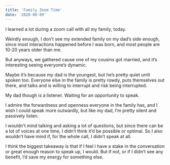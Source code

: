 ```yaml
---
title: 'Family Zoom Time'
date: '2020-08-09'
---
```

I learned a lot during a zoom call with all my family, today.

Weirdly enough, I don’t see my extended family on my dad’s side enough, since most interactions happened before I was born, and most people are 10-20 years older than me.

But anyways, we gathered cause one of my cousins got married, and it’s interesting seeing everyone’s dynamic.

Maybe it’s because my dad is the youngest, but he’s pretty quiet until spoken too. Everyone else in the family is pretty rowdy, puts themselves out there, and talks and is willing to interrupt and risk being interrupted.

My dad though is a listener. Waiting for an opportunity to speak.

I admire the forwardness and openness everyone in the family has, and I wish I could speak more outwardly, but like my dad, I’m pretty silent and passively listen.

I wouldn’t mind talking and asking a lot of questions, but since there can be a lot of voices at one time, I didn’t think it’d be possible or optimal. So I also wouldn’t have mind if, for the whole call, I didn’t speak at all.

I think the biggest takeaway is that if I feel I have a stake in the conversation or great enough reason to speak up, I would. But if not, or if I didn’t see any benefit, I’d save my energy for something else.